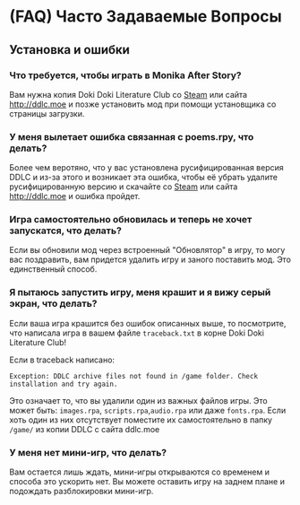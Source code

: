 #  (FAQ) Часто Задаваемые Вопросы

## Установка и ошибки
### Что требуется, чтобы играть в Monika After Story?
Вам нужна копия Doki Doki Literature Club со [Steam](https://store.steampowered.com/app/698780/Doki_Doki_Literature_Club/) или сайта http://ddlc.moe и позже установить мод при помощи установщика со страницы загрузки.


### У меня вылетает ошибка связанная с poems.rpy, что делать?
Более чем веротяно, что у вас установлена русифицированная версия DDLC и из-за этого и возникает эта ошибка, чтобы её убрать удалите русифицированную версию и скачайте со [Steam](https://store.steampowered.com/app/698780/Doki_Doki_Literature_Club/) или сайта http://ddlc.moe и ошибка пройдет.


### Игра самостоятельно обновилась и теперь не хочет запускатся, что делать?
Если вы обновили мод через встроенный "Обновлятор" в игру, то могу вас поздравить, вам придется удалить игру и заного поставить мод. Это единственный способ.

### Я пытаюсь запустить игру, меня крашит и я вижу серый экран, что делать?
Если ваша игра крашится без ошибок описанных выше, то посмотрите, что написала игра в вашем файле `traceback.txt` в корне Doki Doki Literature Club!

Если в traceback написано:
```
Exception: DDLC archive files not found in /game folder. Check installation and try again.
```
Это означает то, что вы удалили один из важных файлов игры. Это может быть: `images.rpa`, `scripts.rpa`,`audio.rpa` или даже `fonts.rpa`.
Если хоть один из них отсутствует поместите их самостоятельно в папку `/game/` из копии DDLC с сайта ddlc.moe

### У меня нет мини-игр, что делать?
Вам остается лишь ждать, мини-игры открываются со временем и способа это ускорить нет. Вы можете оставить игру на заднем плане и подождать разблокировки мини-игр.
